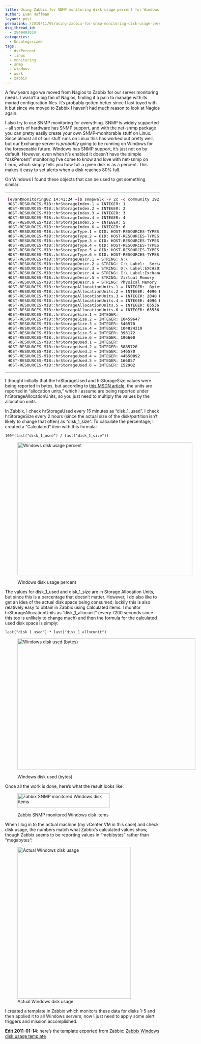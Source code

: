 ```yaml
---
title: Using Zabbix for SNMP monitoring disk usage percent for Windows hosts
author: Evan Hoffman
layout: post
permalink: /2010/11/05/using-zabbix-for-snmp-monitoring-disk-usage-percent-for-windows-hosts/
dsq_thread_id:
  - 2949493030
categories:
  - Uncategorized
tags:
  - dskPercent
  - linux
  - monitoring
  - snmp
  - windows
  - work
  - zabbix
---
```

A few years ago we moved from Nagios to Zabbix for our server monitoring needs. I wasn&#8217;t a big fan of Nagios, finding it a pain to manage with its myriad configuration files. It&#8217;s probably gotten better since I last toyed with it but since we moved to Zabbix I haven&#8217;t had much reason to look at Nagios again.  
<!--more-->

I also try to use SNMP monitoring for everything. SNMP is widely supported &#8211; all sorts of hardware has SNMP support, and with the net-snmp package you can pretty easily create your own SNMP-monitorable stuff on Linux. Since almost all of our stuff runs on Linux this has worked out pretty well, but our Exchange server is *probably* going to be running on Windows for the foreseeable future. Windows has SNMP support, it&#8217;s just not on by default. However, even when it&#8217;s enabled it doesn&#8217;t have the simple &#8220;dskPercent&#8221; monitoring I&#8217;ve come to know and love with net-snmp on Linux, which simply tells you how full a given disk is as a percent. This makes it easy to set alerts when a disk reaches 80% full.

On Windows I found these objects that can be used to get something similar:

<div class="wp_syntax">
  <table>
    <tr>
      <td class="code">
        <pre class="bash" style="font-family:monospace;"><span style="color: #7a0874; font-weight: bold;">&#91;</span>evan<span style="color: #000000; font-weight: bold;">@</span>monitoring02 <span style="color: #000000;">14</span>:<span style="color: #000000;">41</span>:<span style="color: #000000;">24</span> ~<span style="color: #7a0874; font-weight: bold;">&#93;</span>$ snmpwalk <span style="color: #660033;">-v</span> 2c <span style="color: #660033;">-c</span> community 192.168.1.20 <span style="color: #000000; font-weight: bold;">|</span> <span style="color: #c20cb9; font-weight: bold;">grep</span> <span style="color: #660033;">-i</span> storage
HOST-RESOURCES-MIB::hrStorageIndex.1 = INTEGER: <span style="color: #000000;">1</span>
HOST-RESOURCES-MIB::hrStorageIndex.2 = INTEGER: <span style="color: #000000;">2</span>
HOST-RESOURCES-MIB::hrStorageIndex.3 = INTEGER: <span style="color: #000000;">3</span>
HOST-RESOURCES-MIB::hrStorageIndex.4 = INTEGER: <span style="color: #000000;">4</span>
HOST-RESOURCES-MIB::hrStorageIndex.5 = INTEGER: <span style="color: #000000;">5</span>
HOST-RESOURCES-MIB::hrStorageIndex.6 = INTEGER: <span style="color: #000000;">6</span>
HOST-RESOURCES-MIB::hrStorageType.1 = OID: HOST-RESOURCES-TYPES::hrStorageRemovableDisk
HOST-RESOURCES-MIB::hrStorageType.2 = OID: HOST-RESOURCES-TYPES::hrStorageFixedDisk
HOST-RESOURCES-MIB::hrStorageType.3 = OID: HOST-RESOURCES-TYPES::hrStorageCompactDisc
HOST-RESOURCES-MIB::hrStorageType.4 = OID: HOST-RESOURCES-TYPES::hrStorageFixedDisk
HOST-RESOURCES-MIB::hrStorageType.5 = OID: HOST-RESOURCES-TYPES::hrStorageVirtualMemory
HOST-RESOURCES-MIB::hrStorageType.6 = OID: HOST-RESOURCES-TYPES::hrStorageRam
HOST-RESOURCES-MIB::hrStorageDescr.1 = STRING: A:\
HOST-RESOURCES-MIB::hrStorageDescr.2 = STRING: C:\ Label:  Serial Number b78d19
HOST-RESOURCES-MIB::hrStorageDescr.3 = STRING: D:\ Label:EXCH201064  Serial Number xxxxxxxx
HOST-RESOURCES-MIB::hrStorageDescr.4 = STRING: E:\ Label:Exchange2010  Serial Number xxxxxxxx
HOST-RESOURCES-MIB::hrStorageDescr.5 = STRING: Virtual Memory
HOST-RESOURCES-MIB::hrStorageDescr.6 = STRING: Physical Memory
HOST-RESOURCES-MIB::hrStorageAllocationUnits.1 = INTEGER: <span style="color: #000000;"></span> Bytes
HOST-RESOURCES-MIB::hrStorageAllocationUnits.2 = INTEGER: <span style="color: #000000;">4096</span> Bytes
HOST-RESOURCES-MIB::hrStorageAllocationUnits.3 = INTEGER: <span style="color: #000000;">2048</span> Bytes
HOST-RESOURCES-MIB::hrStorageAllocationUnits.4 = INTEGER: <span style="color: #000000;">4096</span> Bytes
HOST-RESOURCES-MIB::hrStorageAllocationUnits.5 = INTEGER: <span style="color: #000000;">65536</span> Bytes
HOST-RESOURCES-MIB::hrStorageAllocationUnits.6 = INTEGER: <span style="color: #000000;">65536</span> Bytes
HOST-RESOURCES-MIB::hrStorageSize.1 = INTEGER: <span style="color: #000000;"></span>
HOST-RESOURCES-MIB::hrStorageSize.2 = INTEGER: <span style="color: #000000;">10459647</span>
HOST-RESOURCES-MIB::hrStorageSize.3 = INTEGER: <span style="color: #000000;">546570</span>
HOST-RESOURCES-MIB::hrStorageSize.4 = INTEGER: <span style="color: #000000;">104824319</span>
HOST-RESOURCES-MIB::hrStorageSize.5 = INTEGER: <span style="color: #000000;">393172</span>
HOST-RESOURCES-MIB::hrStorageSize.6 = INTEGER: <span style="color: #000000;">196600</span>
HOST-RESOURCES-MIB::hrStorageUsed.1 = INTEGER: <span style="color: #000000;"></span>
HOST-RESOURCES-MIB::hrStorageUsed.2 = INTEGER: <span style="color: #000000;">5885720</span>
HOST-RESOURCES-MIB::hrStorageUsed.3 = INTEGER: <span style="color: #000000;">546570</span>
HOST-RESOURCES-MIB::hrStorageUsed.4 = INTEGER: <span style="color: #000000;">44650892</span>
HOST-RESOURCES-MIB::hrStorageUsed.5 = INTEGER: <span style="color: #000000;">166057</span>
HOST-RESOURCES-MIB::hrStorageUsed.6 = INTEGER: <span style="color: #000000;">152902</span></pre>
      </td>
    </tr>
  </table>
</div>

I thought initially that the hrStorageUsed and hrStorageSize values were being reported in bytes, but according to <a href="http://msdn.microsoft.com/en-us/library/ms926911.aspx" onclick="_gaq.push(['_trackEvent', 'outbound-article', 'http://msdn.microsoft.com/en-us/library/ms926911.aspx', 'this MSDN article,']);" >this MSDN article,</a> the units are reported in &#8220;allocation units,&#8221; which I assume are being reported under hrStorageAllocationUnits, so you just need to multiply the values by the allocation units.

In Zabbix, I check hrStorageUsed every 15 minutes as &#8220;disk\_1\_used&#8221;. I check hrStorageSize every 2 hours (since the actual size of the disk/partition isn&#8217;t likely to change that often) as &#8220;disk\_1\_size&#8221;. To calculate the percentage, I created a &#8220;Calculated&#8221; item with this formula:

`100*(last("disk_1_used") / last("disk_1_size"))`<figure id="attachment_912" style="width: 569px;" class="wp-caption aligncenter">

<a href="http://evanhoffman.com/evan/wp-content/uploads/2010/11/Fullscreen-capture-1152010-92032-AM.jpg" onclick="_gaq.push(['_trackEvent', 'outbound-article', 'http://evanhoffman.com/evan/wp-content/uploads/2010/11/Fullscreen-capture-1152010-92032-AM.jpg', '']);" ><img src="http://evanhoffman.com/evan/wp-content/uploads/2010/11/Fullscreen-capture-1152010-92032-AM.jpg" alt="Windows disk usage percent" title="Windows disk usage percent" width="569" height="433" class="size-full wp-image-912" /></a><figcaption class="wp-caption-text">Windows disk usage percent</figcaption></figure> 

The values for disk\_1\_used and disk\_1\_size are in Storage Allocation Units, but since this is a percentage that doesn&#8217;t matter. However, I do also like to get an idea of the actual disk space being consumed; luckily this is also relatively easy to obtain in Zabbix using Calculated items. I monitor hrStorageAllocationUnits as &#8220;disk\_1\_allocunit&#8221; (every 7200 seconds since this too is unlikely to change much) and then the formula for the calculated used disk space is simply:

`last("disk_1_used") * last("disk_1_allocunit")`<figure id="attachment_914" style="width: 581px;" class="wp-caption aligncenter">

<a href="http://evanhoffman.com/evan/wp-content/uploads/2010/11/Fullscreen-capture-1152010-92011-AM.jpg" onclick="_gaq.push(['_trackEvent', 'outbound-article', 'http://evanhoffman.com/evan/wp-content/uploads/2010/11/Fullscreen-capture-1152010-92011-AM.jpg', '']);" ><img src="http://evanhoffman.com/evan/wp-content/uploads/2010/11/Fullscreen-capture-1152010-92011-AM.jpg" alt="Windows disk used (bytes)" title="Windows disk used (bytes)" width="581" height="427" class="size-full wp-image-914" /></a><figcaption class="wp-caption-text">Windows disk used (bytes)</figcaption></figure> 

Once all the work is done, here&#8217;s what the result looks like:<figure id="attachment_916" style="width: 300px;" class="wp-caption aligncenter">

<a href="http://evanhoffman.com/evan/wp-content/uploads/2010/11/Fullscreen-capture-1152010-92648-AM.jpg" onclick="_gaq.push(['_trackEvent', 'outbound-article', 'http://evanhoffman.com/evan/wp-content/uploads/2010/11/Fullscreen-capture-1152010-92648-AM.jpg', '']);" ><img src="http://www.evanhoffman.com/evan/wp-content/uploads/2010/11/Fullscreen-capture-1152010-92648-AM-300x48.jpg" alt="Zabbix SNMP monitored Windows disk items" title="Zabbix SNMP monitored Windows disk items" width="300" height="48" class="size-medium wp-image-916" /></a><figcaption class="wp-caption-text">Zabbix SNMP monitored Windows disk items</figcaption></figure> 

When I log in to the actual machine (my vCenter VM in this case) and check disk usage, the numbers match what Zabbix&#8217;s calculated values show, though Zabbix seems to be reporting values in &#8220;mebibytes&#8221; rather than &#8220;megabytes&#8221;:  
<figure id="attachment_920" style="width: 369px;" class="wp-caption aligncenter"><a href="http://evanhoffman.com/evan/wp-content/uploads/2010/11/vcenter-disk.png" onclick="_gaq.push(['_trackEvent', 'outbound-article', 'http://evanhoffman.com/evan/wp-content/uploads/2010/11/vcenter-disk.png', '']);" ><img src="http://evanhoffman.com/evan/wp-content/uploads/2010/11/vcenter-disk.png" alt="Actual Windows disk usage" title="Actual Windows disk usage" width="369" height="494" class="size-full wp-image-920" /></a><figcaption class="wp-caption-text">Actual Windows disk usage</figcaption></figure>

I created a template in Zabbix which monitors these data for disks 1-5 and then applied it to all Windows servers; now I just need to apply some alert triggers and mission accomplished.

**Edit 2011-01-14**: here&#8217;s the template exported from Zabbix: <a href="http://www.evanhoffman.com/evan/wp-content/uploads/2010/11/zbx_template_windows_disk.xml_.gz" onclick="_gaq.push(['_trackEvent', 'outbound-article', 'http://www.evanhoffman.com/evan/wp-content/uploads/2010/11/zbx_template_windows_disk.xml_.gz', 'Zabbix Windows disk usage template']);" >Zabbix Windows disk usage template</a>